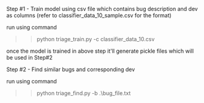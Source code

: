 Step #1 - Train model using csv file which contains bug description and dev as columns (refer to classifier_data_10_sample.csv for the format)

run using command 
>> python triage_train.py -c classifier_data_10.csv

once the model is trained in above step it'll generate pickle files which will be used in Step#2

Step #2 - Find similar bugs and corresponding dev 

run using command
>> python triage_find.py -b .\bug_file.txt
